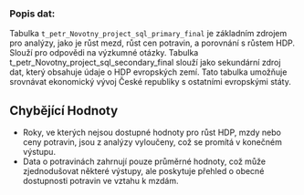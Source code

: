### Popis dat:

Tabulka `t_petr_Novotny_project_sql_primary_final` je základním zdrojem pro analýzy, jako je růst mezd, růst cen potravin, a porovnání s růstem HDP. Slouží pro odpovědi na výzkumné otázky.
Tabulka t_petr_Novotny_project_sql_secondary_final slouží jako sekundární zdroj dat, který obsahuje údaje o HDP evropských zemí. Tato tabulka umožňuje srovnávat ekonomický vývoj České republiky
s ostatními evropskými státy.

## Chybějící Hodnoty

- Roky, ve kterých nejsou dostupné hodnoty pro růst HDP, mzdy nebo ceny potravin, jsou z analýzy vyloučeny, což se promítá v konečném výstupu.
- Data o potravinách zahrnují pouze průměrné hodnoty, což může zjednodušovat některé výstupy, ale poskytuje přehled o obecné dostupnosti potravin ve vztahu k mzdám.
